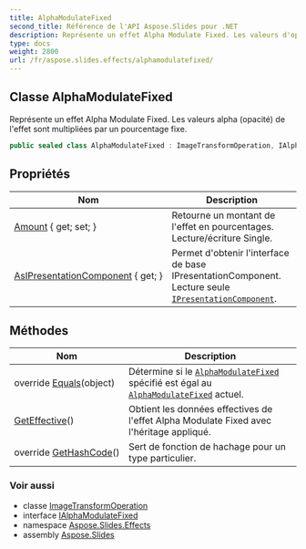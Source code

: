 ```yaml
---
title: AlphaModulateFixed
second_title: Référence de l'API Aspose.Slides pour .NET
description: Représente un effet Alpha Modulate Fixed. Les valeurs d'opacité alpha de l'effet sont multipliées par un pourcentage fixe.
type: docs
weight: 2800
url: /fr/aspose.slides.effects/alphamodulatefixed/
---
```


## Classe AlphaModulateFixed

Représente un effet Alpha Modulate Fixed. Les valeurs alpha (opacité) de l'effet sont multipliées par un pourcentage fixe.

```csharp
public sealed class AlphaModulateFixed : ImageTransformOperation, IAlphaModulateFixed
```

## Propriétés

| Nom | Description |
| --- | --- |
| [Amount](../../aspose.slides.effects/alphamodulatefixed/amount) { get; set; } | Retourne un montant de l'effet en pourcentages. Lecture/écriture Single. |
| [AsIPresentationComponent](../../aspose.slides/pviobject/asipresentationcomponent) { get; } | Permet d'obtenir l'interface de base IPresentationComponent. Lecture seule [`IPresentationComponent`](../../aspose.slides/ipresentationcomponent). |

## Méthodes

| Nom | Description |
| --- | --- |
| override [Equals](../../aspose.slides.effects/alphamodulatefixed/equals)(object) | Détermine si le [`AlphaModulateFixed`](../alphamodulatefixed) spécifié est égal au [`AlphaModulateFixed`](../alphamodulatefixed) actuel. |
| [GetEffective](../../aspose.slides.effects/alphamodulatefixed/geteffective)() | Obtient les données effectives de l'effet Alpha Modulate Fixed avec l'héritage appliqué. |
| override [GetHashCode](../../aspose.slides.effects/alphamodulatefixed/gethashcode)() | Sert de fonction de hachage pour un type particulier. |

### Voir aussi

* classe [ImageTransformOperation](../imagetransformoperation)
* interface [IAlphaModulateFixed](../ialphamodulatefixed)
* namespace [Aspose.Slides.Effects](../../aspose.slides.effects)
* assembly [Aspose.Slides](../../)

<!-- NE PAS ÉDITER : généré par xmldocmd pour Aspose.Slides.dll -->